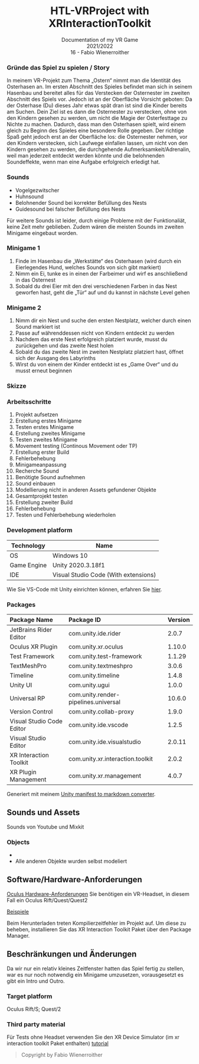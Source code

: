 <h1 align="center">HTL-VRProject with XRInteractionToolkit</h1>
<div align="center">Documentation of my VR Game</div>
<div align="center">2021/2022</div>
<div align="center">16 - Fabio Wienerroither</div>


### Gründe das Spiel zu spielen / Story

In meinem VR-Projekt zum Thema „Ostern“ nimmt man die Identität des Osterhasen an. Im ersten Abschnitt des Spieles befindet man sich in seinem Hasenbau und bereitet alles für das Verstecken der Osternester im zweiten Abschnitt des Spiels vor. Jedoch ist an der Oberfläche Vorsicht geboten: Da der Osterhase (Du) dieses Jahr etwas spät dran ist sind die Kinder bereits am Suchen. Dein Ziel ist es dann die Osternester zu verstecken, ohne von den Kindern gesehen zu werden, um nicht die Magie der Osterfesttage zu Nichte zu machen.
Dadurch, dass man den Osterhasen spielt, wird einem gleich zu Beginn des Spieles eine besondere Rolle gegeben. Der richtige Spaß geht jedoch erst an der Oberfläche los: die Osternester nehmen, vor den Kindern verstecken, sich Laufwege einfallen lassen, um nicht von den Kindern gesehen zu werden, die durchgehende Aufmerksamkeit/Adrenalin, weil man jederzeit entdeckt werden könnte und die belohnenden Soundeffekte, wenn man eine Aufgabe erfolgreich erledigt hat. 


### Sounds

- Vogelgezwitscher
- Huhnsound
- Belohnender Sound bei korrekter Befüllung des Nests
- Guidesound bei falscher Befüllung des Nests

Für weitere Sounds ist leider, durch einige Probleme mit der Funktionaliät, keine Zeit mehr geblieben. Zudem wären die meisten Sounds im zweiten Minigame eingebaut worden.

### Minigame 1

1.	Finde im Hasenbau die „Werkstätte“ des Osterhasen (wird durch ein Eierlegendes Hund, welches Sounds von sich gibt markiert)
2.	Nimm ein Ei, tunke es in einen der Farbeimer und wirf es anschließend in das Osternest
3.	Sobald du drei Eier mit den drei verschiedenen Farben in das Nest geworfen hast, geht die „Tür“ auf und du kannst in nächste Level gehen


### Minigame 2

1.	Nimm dir ein Nest und suche den ersten Nestplatz, welcher durch einen Sound markiert ist
2.	Passe auf währenddessen nicht von Kindern entdeckt zu werden
3.	Nachdem das erste Nest erfolgreich platziert wurde, musst du zurückgehen und das zweite Nest holen
4.	Sobald du das zweite Nest im zweiten Nestplatz platziert hast, öffnet sich der Ausgang des Labyrinths 
5.	Wirst du von einem der Kinder entdeckt ist es „Game Over“ und du musst erneut beginnen


### Skizze



### Arbeitsschritte

1.	Projekt aufsetzen
2.	Erstellung erstes Minigame
3.	Testen erstes Minigame
4.	Erstellung zweites Minigame
5.	Testen zweites Minigame
6.	Movement testing (Continous Movement oder TP)
7.	Erstellung erster Build
8.	Fehlerbehebung
9.	Minigameanpassung
10.	Recherche Sound
11.	Benötigte Sound aufnehmen
12.	Sound einbauen
13.	Modellierung nicht in anderen Assets gefundener Objekte
14.	Gesamtprojekt testen
15.	Erstellung zweiter Build
16.	Fehlerbehebung
17.	Testen und Fehlerbehebung wiederholen


### Development platform

| Technology  | Name                                 |
| ----------- | ------------------------------------ |
| OS          | Windows 10                           |
| Game Engine | Unity 2020.3.18f1                    |
| IDE         | Visual Studio Code (With extensions) |

Wie Sie VS-Code mit Unity einrichten können, erfahren Sie [hier](https://code.visualstudio.com/docs/other/unity).

### Packages

| Package Name              | Package ID                           | Version |
| :------------------------ | :----------------------------------- | :------ |
| JetBrains Rider Editor    | com.unity.ide.rider                  | 2.0.7   |
| Oculus XR Plugin          | com.unity.xr.oculus                  | 1.10.0  |
| Test Framework            | com.unity.test-framework             | 1.1.29  |
| TextMeshPro               | com.unity.textmeshpro                | 3.0.6   |
| Timeline                  | com.unity.timeline                   | 1.4.8   |
| Unity UI                  | com.unity.ugui                       | 1.0.0   |
| Universal RP              | com.unity.render-pipelines.universal | 10.6.0  |
| Version Control           | com.unity.collab-proxy               | 1.9.0   |
| Visual Studio Code Editor | com.unity.ide.vscode                 | 1.2.5   |
| Visual Studio Editor      | com.unity.ide.visualstudio           | 2.0.11  |
| XR Interaction Toolkit    | com.unity.xr.interaction.toolkit     | 2.0.2   |
| XR Plugin Management      | com.unity.xr.management              | 4.0.7   |

Generiert mit meinem [Unity manifest to markdown converter](https://timtoller.github.io/unity-manifest-to-markdown/).

## Sounds und Assets

Sounds von Youtube und Mixkit

### Objects

- [Huhn]: https://www.cgtrader.com/free-3d-models/animals/bird/christmas-chicken-grey-low-polygon-art-bird
- Alle anderen Objekte wurden selbst modeliert


## Software/Hardware-Anforderungen

[Oculus Hardware-Anforderungen](https://support.oculus.com/248749509016567/)
Sie benötigen ein VR-Headset, in diesem Fall ein Oculus Rift/Quest/Quest2

[Beispiele](https://github.com/Unity-Technologies/XR-Interaction-Toolkit-Examples)

Beim Herunterladen treten Kompilierzeitfehler im Projekt auf. Um diese zu beheben, installieren Sie das XR Interaction Toolkit Paket über den Package Manager.


## Beschränkungen und Änderungen

Da wir nur ein relativ kleines Zeitfenster hatten das Spiel fertig zu stellen, war es nur noch notwendig ein Minigame umzusetzen, vorausgesetzt es gibt ein Intro und Outro.


### Target platform

Oculus Rift/S; Quest/2


### Third party material

Für Tests ohne Headset verwenden Sie den XR Device Simulator (im xr interaction toolkit Paket enthalten) [tutorial](https://www.youtube.com/watch?v=d4bTpkvBwrs)

> Copyright by Fabio Wienerroither
